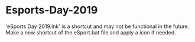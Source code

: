 # Esports-Day-2019

'eSports Day 2019.lnk' is a shortcut and may not be functional in the future. 
Make a new shortcut of the eSport.bat file and apply a icon if needed.
